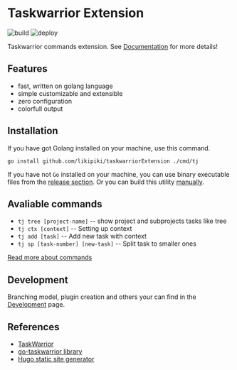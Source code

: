 # Taskwarrior Extension
![build](https://github.com/likipiki/taskwarriorExtension/actions/workflows/build.yaml/badge.svg) ![deploy](https://github.com/likipiki/taskwarriorExtension/actions/workflows/hugo.yaml/badge.svg)

Taskwarrior commands extension. See [Documentation](https://likipiki.github.io/taskwarriorExtension/) for more details!

## Features
- fast, written on golang language 
- simple customizable and extensible
- zero configuration
- colorfull output

## Installation
If you have got Golang installed on your machine, use this command.

```console
go install github.com/likipiki/taskwarriorExtension ./cmd/tj
```

If you have not `Go` installed on your machine, you can use binary executable files from the [release section](https://github.com/LikiPiki/taskwarriorExtension/releases). Or you can build this utility [manually](https://likipiki.github.io/taskwarriorExtension/docs/development/#building).


## Avaliable commands
- `tj tree [project-name]` -- show project and subprojects tasks like tree
- `tj ctx [context]` -- Setting up context
- `tj add [task]` -- Add new task with context
- `tj sp [task-number] [new-task]` -- Split task to smaller ones

[Read more about commands](https://likipiki.github.io/taskwarriorExtension/docs/usage)

## Development
Branching model, plugin creation and others your can find in the [Development](https://likipiki.github.io/taskwarriorExtension/docs/development/) page.

## References
- [TaskWarrior](https://taskwarrior.org)
- [go-taskwarrior library](https://github.com/jubnzv/go-taskwarrior)
- [Hugo static site generator](https://gohugo.io)
